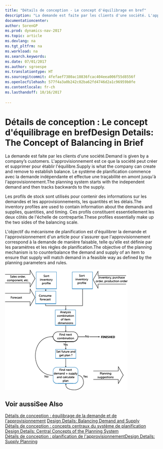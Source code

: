 ```yaml
---
title: "Détails de conception - Le concept d'équilibrage en bref"
description: "La demande est faite par les clients d'une société. L'approvisionnement est ce que la société peut créer et supprimer pour établir l'équilibre. Le système de planification commence avec la demande indépendante et effectue une traçabilité en amont jusqu'à l'approvisionnement."
documentationcenter: 
author: SorenGP
ms.prod: dynamics-nav-2017
ms.topic: article
ms.devlang: na
ms.tgt_pltfrm: na
ms.workload: na
ms.search.keywords: 
ms.date: 07/01/2017
ms.author: sgroespe
ms.translationtype: HT
ms.sourcegitcommit: 4fefaef7380ac10836fcac404eea006f55d8556f
ms.openlocfilehash: 577f4a3a0b242c02ba62fd4746d2a1c96959b0fe
ms.contentlocale: fr-ch
ms.lasthandoff: 10/16/2017

---
```

# <a name="design-details-the-concept-of-balancing-in-brief"></a><span data-ttu-id="adfb0-105">Détails de conception : Le concept d'équilibrage en bref</span><span class="sxs-lookup"><span data-stu-id="adfb0-105">Design Details: The Concept of Balancing in Brief</span></span>
<span data-ttu-id="adfb0-106">La demande est faite par les clients d'une société.</span><span class="sxs-lookup"><span data-stu-id="adfb0-106">Demand is given by a company’s customers.</span></span> <span data-ttu-id="adfb0-107">L'approvisionnement est ce que la société peut créer et supprimer pour établir l'équilibre.</span><span class="sxs-lookup"><span data-stu-id="adfb0-107">Supply is what the company can create and remove to establish balance.</span></span> <span data-ttu-id="adfb0-108">Le système de planification commence avec la demande indépendante et effectue une traçabilité en amont jusqu'à l'approvisionnement.</span><span class="sxs-lookup"><span data-stu-id="adfb0-108">The planning system starts with the independent demand and then tracks backwards to the supply.</span></span>  
  
 <span data-ttu-id="adfb0-109">Les profils de stock sont utilisés pour contenir des informations sur les demandes et les approvisionnements, les quantités et les délais.</span><span class="sxs-lookup"><span data-stu-id="adfb0-109">The inventory profiles are used to contain information about the demands and supplies, quantities, and timing.</span></span> <span data-ttu-id="adfb0-110">Ces profils constituent essentiellement les deux côtés de l'échelle de contrepartie.</span><span class="sxs-lookup"><span data-stu-id="adfb0-110">These profiles essentially make up the two sides of the balancing scale.</span></span>  
  
 <span data-ttu-id="adfb0-111">L'objectif du mécanisme de planification est d'équilibrer la demande et l'approvisionnement d'un article pour s'assurer que l'approvisionnement correspond à la demande de manière faisable, telle qu'elle est définie par les paramètres et les règles de planification.</span><span class="sxs-lookup"><span data-stu-id="adfb0-111">The objective of the planning mechanism is to counterbalance the demand and supply of an item to ensure that supply will match demand in a feasible way as defined by the planning parameters and rules.</span></span>  
  
 ![](media/nav_app_supply_planning_2_balancing.png "NAV_APP_supply_planning_2_balancing")  
  
## <a name="see-also"></a><span data-ttu-id="adfb0-112">Voir aussi</span><span class="sxs-lookup"><span data-stu-id="adfb0-112">See Also</span></span>  
 <span data-ttu-id="adfb0-113">[Détails de conception : équilibrage de la demande et de l'approvisionnement](design-details-balancing-demand-and-supply.md) </span><span class="sxs-lookup"><span data-stu-id="adfb0-113">[Design Details: Balancing Demand and Supply](design-details-balancing-demand-and-supply.md) </span></span>  
 <span data-ttu-id="adfb0-114">[Détails de conception : concepts centraux du système de planification](design-details-central-concepts-of-the-planning-system.md) </span><span class="sxs-lookup"><span data-stu-id="adfb0-114">[Design Details: Central Concepts of the Planning System](design-details-central-concepts-of-the-planning-system.md) </span></span>  
 [<span data-ttu-id="adfb0-115">Détails de conception : planification de l'approvisionnement</span><span class="sxs-lookup"><span data-stu-id="adfb0-115">Design Details: Supply Planning</span></span>](design-details-supply-planning.md)
